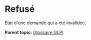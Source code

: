 Refusé
======

État d'une demande qui a été invalidée.

**Parent topic:** [Glossaire GLPI](../../glpi/glossary.html)
